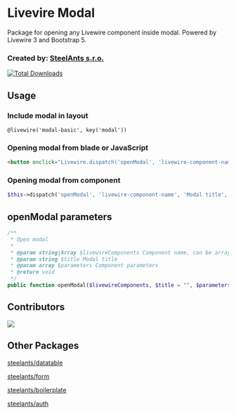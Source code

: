 # Livevire Modal

Package for opening any Livewire component inside modal. Powered by Livewire 3 and Bootstrap 5.

### Created by: [SteelAnts s.r.o.](https://www.steelants.cz/)

[![Total Downloads](https://img.shields.io/packagist/dt/steelants/modal.svg?style=flat-square)](https://packagist.org/packages/steelants/modal)

## Usage

### Include modal in layout
```blade
@livewire('modal-basic', key('modal'))
```

### Opening modal from blade or JavaScript
```html
<button onclick="Livewire.dispatch('openModal', 'livewire-component-name', 'Modal title', [componentParameters])">Open modal</button>
```

### Opening modal from component
```php
$this->dispatch('openModal', 'livewire-component-name', 'Modal title', $componentParameters)
```

## openModal parameters
```php
/**
 * Open modal
 *
 * @param string|Array $livewireComponents Component name, can be array
 * @param string $title Modal title
 * @param array $parameters Component parameters
 * @return void
 */
public function openModal($livewireComponents, $title = "", $parameters = [])
```

## Contributors
<a href="https://github.com/steelants/livewire-modal/graphs/contributors">
  <img src="https://contrib.rocks/image?repo=steelants/livewire-modal" />
</a>

## Other Packages
[steelants/datatable](https://github.com/steelants/Livewire-DataTable)

[steelants/form](https://github.com/steelants/Laravel-Form)

[steelants/boilerplate](https://github.com/steelants/Laravel-Boilerplate)

[steelants/auth](https://github.com/steelants/laravel-auth)
